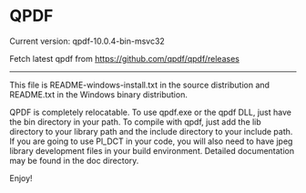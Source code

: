 # QPDF

Current version: qpdf-10.0.4-bin-msvc32

Fetch latest qpdf from https://github.com/qpdf/qpdf/releases

---

This file is README-windows-install.txt in the source distribution and
README.txt in the Windows binary distribution.

QPDF is completely relocatable. To use qpdf.exe or the qpdf DLL, just
have the bin directory in your path. To compile with qpdf, just add
the lib directory to your library path and the include directory to
your include path. If you are going to use Pl_DCT in your code, you
will also need to have jpeg library development files in your build
environment. Detailed documentation may be found in the doc directory.

Enjoy!
